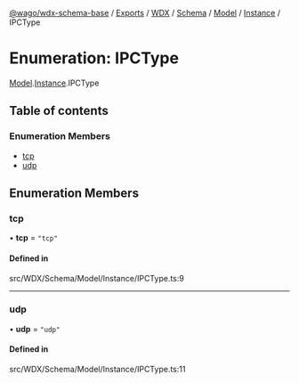 [@wago/wdx-schema-base](../README.md) / [Exports](../modules.md) / [WDX](../modules/WDX.md) / [Schema](../modules/WDX.Schema.md) / [Model](../modules/WDX.Schema.Model.md) / [Instance](../modules/WDX.Schema.Model.Instance.md) / IPCType

# Enumeration: IPCType

[Model](../modules/WDX.Schema.Model.md).[Instance](../modules/WDX.Schema.Model.Instance.md).IPCType

## Table of contents

### Enumeration Members

- [tcp](WDX.Schema.Model.Instance.IPCType.md#tcp)
- [udp](WDX.Schema.Model.Instance.IPCType.md#udp)

## Enumeration Members

### tcp

• **tcp** = ``"tcp"``

#### Defined in

src/WDX/Schema/Model/Instance/IPCType.ts:9

___

### udp

• **udp** = ``"udp"``

#### Defined in

src/WDX/Schema/Model/Instance/IPCType.ts:11
